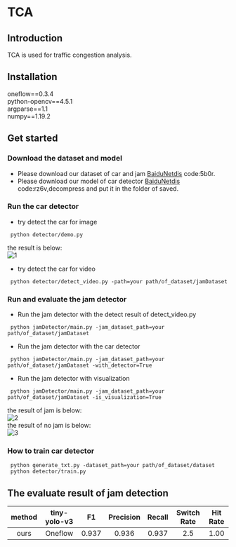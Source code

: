 # TCA                                                                                                               

## Introduction
TCA is used for traffic congestion analysis.

## Installation
oneflow==0.3.4<br>
python-opencv==4.5.1<br>
argparse==1.1<br>
numpy==1.19.2<br>


## Get started

### Download the dataset and model
- Please download our dataset of car and jam [BaiduNetdis](https://pan.baidu.com/s/1jURriB8vg7daobBeeWu16w) code:5b0r.
- Please download our model of car detector [BaiduNetdis](https://pan.baidu.com/s/1RAABK6MubYRfEIz5xpxhRg) code:rz6v,decompress and put it in the folder of saved. 

### Run the car detector

- try detect the car for image  
```
 python detector/demo.py
```   
the result is below:  
![1](https://user-images.githubusercontent.com/26379410/119995968-bee2ce00-c000-11eb-9a92-e8b8edf70530.png)


- try detect the car for video   
```
 python detector/detect_video.py -path=your path/of_dataset/jamDataset
```

### Run and evaluate the jam detector
- Run the jam detector with the detect result of detect_video.py
```
 python jamDetector/main.py -jam_dataset_path=your path/of_dataset/jamDataset
```
- Run the jam detector with the car detector
```
 python jamDetector/main.py -jam_dataset_path=your path/of_dataset/jamDataset -with_detector=True
```
- Run the jam detector with visualization
```
 python jamDetector/main.py -jam_dataset_path=your path/of_dataset/jamDataset -is_visualization=True
```
the result of jam is below:  
![2](https://user-images.githubusercontent.com/26379410/119996100-e8035e80-c000-11eb-82fd-32324d8ba0d4.png)  
the result of no jam is below:  
![3](https://user-images.githubusercontent.com/26379410/119996131-f3ef2080-c000-11eb-8866-09206b3c20e8.png)


### How to train car detector
```
 python generate_txt.py -dataset_path=your path/of_dataset/dataset
 python detector/train.py 
```
## The evaluate result of jam detection

| method | tiny-yolo-v3|    F1   | Precision | Recall | Switch Rate | Hit Rate |
| :----: | :---------: | :-----: |:--------: | :----: | :---------: | :------: |
|  ours  |   Oneflow   |  0.937  |   0.936   |  0.937 |     2.5     |   1.00   |
